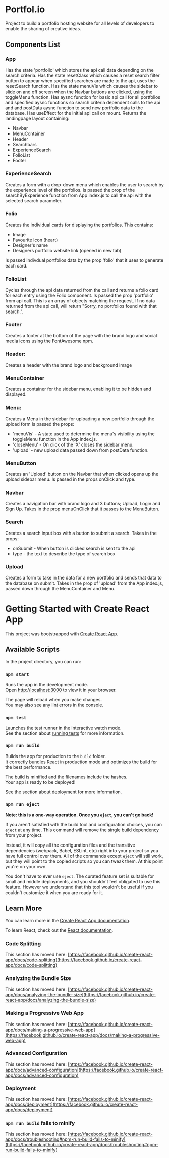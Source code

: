 # Portfol.io

Project to build a portfolio hosting website for all levels of developers to enable the sharing of creative ideas.

## Components List

### App

Has the state 'portfolio' which stores the api call data depending on the search criteria.
Has the state resetClass which causes a reset search filter button to appear when specified searches are made to the api, uses the resetSearch function.
Has the state menuVis which causes the sidebar to slide on and off screen when the Navbar buttons are clicked, using the toggleMenu function.
Has aysnc function for basic api call for all portfolios and specified aysnc functions so search criteria dependent calls to the api and and postData aysnc function to send new portfolio data to the database.
Has useEffect for the initial api call on mount.
Returns the landingpage layout containing:

- Navbar
- MenuContainer
- Header
- Searchbars
- ExperienceSearch
- FolioList
- Footer

### ExperienceSearch

Creates a form with a drop-down menu which enables the user to search by the experience level of the porfolios.
Is passed the prop of the searchByExperience function from App index.js to call the api with the selected search parameter.

### Folio

Creates the individual cards for displaying the portfolios. This contains:

- Image
- Favourite Icon (heart)
- Designer's name
- Designers portfolio website link (opened in new tab)

Is passed indivdual portfolios data by the prop 'folio' that it uses to generate each card.

### FolioList

Cycles through the api data returned from the call and returns a folio card for each entry using the Folio component.
Is passed the prop 'portfolio' from api call. This is an array of objects matching the request.
If no data returned from the api call, will return "Sorry, no portfolios found with that search.".

### Footer

Creates a footer at the bottom of the page with the brand logo and social media icons using the FontAwesome npm.

### Header:

Creates a header with the brand logo and background image

### MenuContainer

Creates a container for the sidebar menu, enabling it to be hidden and displayed.

### Menu:

Creates a Menu in the sidebar for uploading a new portfolio through the upload form
Is passed the props:

- 'menuVis' - A state used to determine the menu's visibility using the toggleMenu function in the App index.js.
- 'closeMenu' - On click of the 'X' closes the sidebar menu.
- 'upload' - new upload data passed down from postData function.

### MenuButton

Creates an 'Upload' button on the Navbar that when clicked opens up the upload sidebar menu.
Is passed in the props onClick and type.

### Navbar

Creates a navigation bar with brand logo and 3 buttons; Upload, Login and Sign Up.
Takes in the prop menuOnClick that it passes to the MenuButton.

### Search

Creates a search input box with a button to submit a search.
Takes in the props:

- onSubmit - When button is clicked search is sent to the api
- type - the text to describe the type of search box

### Upload

Creates a form to take in the data for a new portfolio and sends that data to the database on submit.
Takes in the prop of 'upload' from the App index.js, passed down through the MenuContainer and Menu.

# Getting Started with Create React App

This project was bootstrapped with [Create React App](https://github.com/facebook/create-react-app).

## Available Scripts

In the project directory, you can run:

### `npm start`

Runs the app in the development mode.\
Open [http://localhost:3000](http://localhost:3000) to view it in your browser.

The page will reload when you make changes.\
You may also see any lint errors in the console.

### `npm test`

Launches the test runner in the interactive watch mode.\
See the section about [running tests](https://facebook.github.io/create-react-app/docs/running-tests) for more information.

### `npm run build`

Builds the app for production to the `build` folder.\
It correctly bundles React in production mode and optimizes the build for the best performance.

The build is minified and the filenames include the hashes.\
Your app is ready to be deployed!

See the section about [deployment](https://facebook.github.io/create-react-app/docs/deployment) for more information.

### `npm run eject`

**Note: this is a one-way operation. Once you `eject`, you can't go back!**

If you aren't satisfied with the build tool and configuration choices, you can `eject` at any time. This command will remove the single build dependency from your project.

Instead, it will copy all the configuration files and the transitive dependencies (webpack, Babel, ESLint, etc) right into your project so you have full control over them. All of the commands except `eject` will still work, but they will point to the copied scripts so you can tweak them. At this point you're on your own.

You don't have to ever use `eject`. The curated feature set is suitable for small and middle deployments, and you shouldn't feel obligated to use this feature. However we understand that this tool wouldn't be useful if you couldn't customize it when you are ready for it.

## Learn More

You can learn more in the [Create React App documentation](https://facebook.github.io/create-react-app/docs/getting-started).

To learn React, check out the [React documentation](https://reactjs.org/).

### Code Splitting

This section has moved here: [https://facebook.github.io/create-react-app/docs/code-splitting](https://facebook.github.io/create-react-app/docs/code-splitting)

### Analyzing the Bundle Size

This section has moved here: [https://facebook.github.io/create-react-app/docs/analyzing-the-bundle-size](https://facebook.github.io/create-react-app/docs/analyzing-the-bundle-size)

### Making a Progressive Web App

This section has moved here: [https://facebook.github.io/create-react-app/docs/making-a-progressive-web-app](https://facebook.github.io/create-react-app/docs/making-a-progressive-web-app)

### Advanced Configuration

This section has moved here: [https://facebook.github.io/create-react-app/docs/advanced-configuration](https://facebook.github.io/create-react-app/docs/advanced-configuration)

### Deployment

This section has moved here: [https://facebook.github.io/create-react-app/docs/deployment](https://facebook.github.io/create-react-app/docs/deployment)

### `npm run build` fails to minify

This section has moved here: [https://facebook.github.io/create-react-app/docs/troubleshooting#npm-run-build-fails-to-minify](https://facebook.github.io/create-react-app/docs/troubleshooting#npm-run-build-fails-to-minify)
